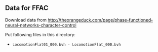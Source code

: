 ## Data for FFAC
Download data from http://theorangeduck.com/page/phase-functioned-neural-networks-character-control

Put following files in this directory:

-  `LocomotionFlat01_000.bvh - LocomotionFlat_000.bvh`





